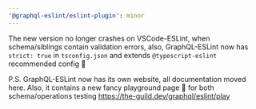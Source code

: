 ```yaml
---
'@graphql-eslint/eslint-plugin': minor
---
```


The new version no longer crashes on VSCode-ESLint, when schema/siblings contain validation errors,
also, GraphQL-ESLint now has `strict: true` in `tsconfig.json` and extends `@typescript-eslint`
recommended config 🚀

P.S. GraphQL-ESLint now has its own website, all documentation moved here. Also, it contains a new
fancy playground page 💅 for both schema/operations testing
https://the-guild.dev/graphql/eslint/play
